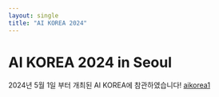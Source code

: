 ```yaml
---
layout: single
title: "AI KOREA 2024"
---
```


# AI KOREA 2024 in Seoul

2024년 5월 1일 부터 개최된 AI KOREA에 참관하였습니다!
[aikorea1](C:\Users\20201\Documents\GitHub\last_iccas\20201561KimGyeongHyeon.github.io\images\aikorea1.JPEG)

